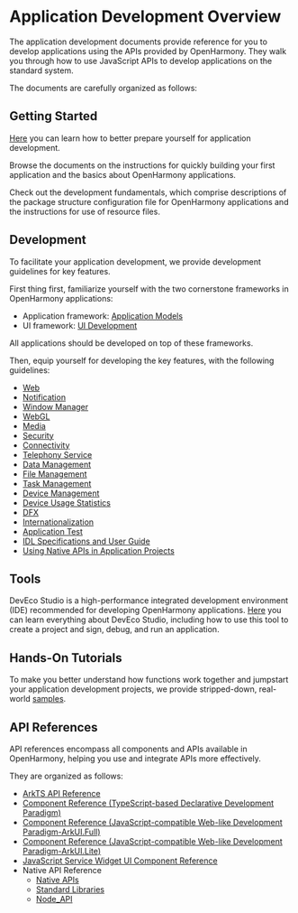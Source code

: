 # Application Development Overview

The application development documents provide reference for you to develop applications using the APIs provided by OpenHarmony. They walk you through how to use JavaScript APIs to develop applications on the standard system.

The documents are carefully organized as follows:

## Getting Started

[Here](quick-start/start-overview.md) you can learn how to better prepare yourself for application development.

Browse the documents on the instructions for quickly building your first application and the basics about OpenHarmony applications.

Check out the development fundamentals, which comprise descriptions of the package structure configuration file for OpenHarmony applications and the instructions for use of resource files.

## Development

To facilitate your application development, we provide development guidelines for key features.

First thing first, familiarize yourself with the two cornerstone frameworks in OpenHarmony applications:

- Application framework: [Application Models](application-models/application-model-composition.md)
- UI framework: [UI Development](ui/arkui-overview.md)

All applications should be developed on top of these frameworks.

Then, equip yourself for developing the key features, with the following guidelines:

- [Web](web/web-component-overview.md)
- [Notification](notification/notification-overview.md)
- [Window Manager](windowmanager/window-overview.md)
- [WebGL](webgl/webgl-overview.md)
- [Media](media/media-application-overview.md)
- [Security](security/userauth-overview.md)
- [Connectivity](connectivity/ipc-rpc-overview.md)
- [Telephony Service](telephony/telephony-overview.md)
- [Data Management](database/data-mgmt-overview.md)
- [File Management](file-management/file-management-overview.md)
- [Task Management](task-management/background-task-overview.md)
- [Device Management](device/usb-overview.md)
- [Device Usage Statistics](device-usage-statistics/device-usage-statistics-overview.md)
- [DFX](dfx/hiappevent-guidelines.md)
- [Internationalization](internationalization/international-overview.md)
- [Application Test](application-test/arkxtest-guidelines.md)
- [IDL Specifications and User Guide](IDL/idl-guidelines.md)
- [Using Native APIs in Application Projects](napi/napi-guidelines.md)

## Tools

DevEco Studio is a high-performance integrated development environment (IDE) recommended for developing OpenHarmony applications.
[Here](https://developer.harmonyos.com/en/docs/documentation/doc-guides/ohos-deveco-studio-overview-0000001263280421) you can learn everything about DevEco Studio, including how to use this tool to create a project and sign, debug, and run an application.

## Hands-On Tutorials

To make you better understand how functions work together and jumpstart your application development projects, we provide stripped-down, real-world [samples](https://gitee.com/openharmony/applications_app_samples/blob/master/README.md).

## API References

API references encompass all components and APIs available in OpenHarmony, helping you use and integrate APIs more effectively.

They are organized as follows:

- [ArkTS API Reference](reference/apis/development-intro.md)
- [Component Reference (TypeScript-based Declarative Development Paradigm)](reference/arkui-ts/ts-components-summary.md)
- [Component Reference (JavaScript-compatible Web-like Development Paradigm-ArkUI.Full)](reference/arkui-js/js-components-common-attributes.md)
- [Component Reference (JavaScript-compatible Web-like Development Paradigm-ArkUI.Lite)](reference/arkui-js-lite/js-framework-file.md)
- [JavaScript Service Widget UI Component Reference](reference/js-service-widget-ui/js-service-widget-file.md)
- Native API Reference
  - [Native APIs](reference/native-apis/_o_h___native_x_component.md)
  - [Standard Libraries](reference/native-lib/third_party_libc/musl.md)
  - [Node_API](reference/native-lib/third_party_napi/napi.md)
